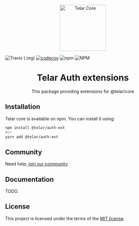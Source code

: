 <p align="center">
  <a href="https://telar.dev/" rel="noopener" target="_blank"><img width="150" src="https://raw.githubusercontent.com/red-gold/red-gold-web/master/website/static/img/logos/telar-social-logo/profile.png" alt="Telar Core"></a></p>
</p>

![Travis (.org)](https://img.shields.io/travis/telarpress/telar-auth-ext)
[![codecov](https://codecov.io/gh/telarpress/telar-auth-ext/branch/master/graph/badge.svg)](https://codecov.io/gh/telarpress/telar-auth-ext)
![npm](https://img.shields.io/npm/v/@telar/auth-ext)
![NPM](https://img.shields.io/npm/l/@telar/auth-ext)

<h1 align="center">Telar Auth extensions</h1>

<div align="center">
 This package providing extensions for @telar/core
</div>

## Installation

Telar core is available on npm. You can install it using:

```sh
npm install @telar/auth-ext
#or
yarn add @telar/auth-ext
```

## Community

Need help, [join our community](https://docs.google.com/forms/d/e/1FAIpQLSdkwt5pxmyCZQO0AmyAghBOdA-XBG298Pfm5Dw1xjNGaGeCYQ/viewform).

## Documentation

TODO.

## License

This project is licensed under the terms of the
[MIT license](/LICENSE).
